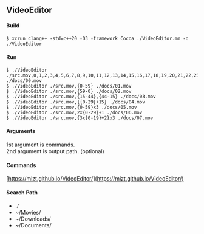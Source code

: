 ## VideoEditor

#### Build

```
$ xcrun clang++ -std=c++20 -O3 -framework Cocoa ./VideoEditor.mm -o ./VideoEditor
```

#### Run

```
$ ./VideoEditor ./src.mov,0,1,2,3,4,5,6,7,8,9,10,11,12,13,14,15,16,17,18,19,20,21,22,23,24,25,26,27,28,29,30,31,32,33,34,35,36,37,38,39,40,41,42,43,44,45,46,47,48,49,50,51,52,53,54,55,56,57,58,59 ./docs/00.mov
$ ./VideoEditor ./src.mov,{0-59} ./docs/01.mov
$ ./VideoEditor ./src.mov,{59-0} ./docs/02.mov
$ ./VideoEditor ./src.mov,{15-44},{44-15} ./docs/03.mov
$ ./VideoEditor ./src.mov,{{0-29}+15} ./docs/04.mov
$ ./VideoEditor ./src.mov,{0-59}x3 ./docs/05.mov
$ ./VideoEditor ./src.mov,2x{0-29}+1 ./docs/06.mov
$ ./VideoEditor ./src.mov,{3x{0-19}+2}x3 ./docs/07.mov
```

#### Arguments

1st argument is commands.  
2nd argument is output path. (optional)

#### Commands

[https://mizt.github.io/VideoEditor/](https://mizt.github.io/VideoEditor/)

#### Search Path

* ./
* ~/Movies/
* ~/Downloads/
* ~/Documents/

